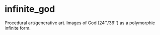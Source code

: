# infinite_god
Procedural art/generative art. Images of God (24''/36'') as a polymorphic infinite form.
